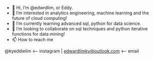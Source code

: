 - 👋 Hi, I’m @edwrdlim, or Eddy.
- 👀 I’m interested in analytics engineering, machine learning and the future of cloud computing!
- 🌱 I’m currently learning advanced sql, python for data science.
- 💞️ I’m looking to collaborate on sql techniques and python iterative functions for data mining!
- 📫 How to reach me 

@kyeddielim <-- instagram | edwardlimky@outlook.com <-- email 

<!---
edwrdlim/edwrdlim is a ✨ special ✨ repository because its `README.md` (this file) appears on your GitHub profile.
You can click the Preview link to take a look at your changes.
--->
